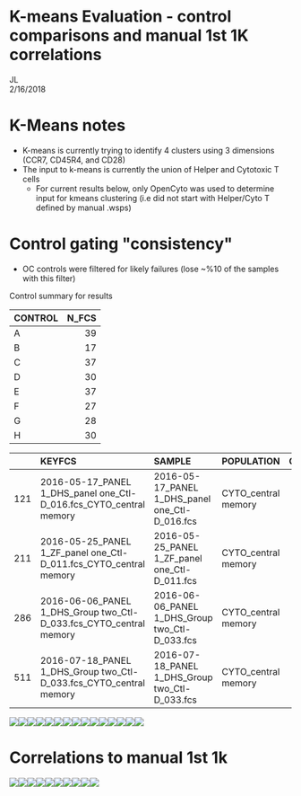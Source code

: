 # K-means Evaluation - control comparisons and manual 1st 1K correlations  
JL  
2/16/2018  

# K-Means notes
- K-means is currently trying to identify 4 clusters using 3 dimensions (CCR7, CD45R4, and CD28)
- The input to k-means is currently the union of Helper and Cytotoxic T cells
  - For current results below, only OpenCyto was used to determine input for kmeans clustering (i.e did not start with Helper/Cyto T defined by manual .wsps)


# Control gating "consistency"

- OC controls were filtered for likely failures (lose ~%10 of the samples with this filter)









Control summary for results


|CONTROL | N_FCS|
|:-------|-----:|
|A       |    39|
|B       |    17|
|C       |    37|
|D       |    30|
|E       |    37|
|F       |    27|
|G       |    28|
|H       |    30|


|    |KEYFCS                                                             |SAMPLE                                         |POPULATION          | COUNT| PARENT_COUNT|OPTIMAL_K |DFK_ALL                                                                                    | NUM_POPS_ASSIGNED| TOTAL_COUNTS|QC    |PANEL  |MACHINE |LAB_ID |formatName                                     |DATE       |DATE_MONTH |DATE_WEEK  |formatExp                                      |EXPERIMENTER | PARENT_FREQ| PARENT_PERCENT|KEY                    |CTL |Study.ID                                       |variable            | value|
|:---|:------------------------------------------------------------------|:----------------------------------------------|:-------------------|-----:|------------:|:---------|:------------------------------------------------------------------------------------------|-----------------:|------------:|:-----|:------|:-------|:------|:----------------------------------------------|:----------|:----------|:----------|:----------------------------------------------|:------------|-----------:|--------------:|:----------------------|:---|:----------------------------------------------|:-------------------|-----:|
|121 |2016-05-17_PANEL 1_DHS_panel one_Ctl-D_016.fcs_CYTO_central memory |2016-05-17_PANEL 1_DHS_panel one_Ctl-D_016.fcs |CYTO_central memory | 14145|        77632|3         |1,0.832408640742792,0.738543623520837,0.93952748979841,1.03783470428523,0.963218817742073  |                 4|       592897|FALSE |panel1 |LSR     |NA     |2016-05-17_PANEL 1_DHS_panel one_Ctl-D_016.fcs |2016-05-17 |2016-05-01 |2016-05-16 |2016-05-17_PANEL 1_DHS_panel one_Ctl-D_016.fcs |DHS          |   0.1822058|       18.22058|NA_CYTO_central memory |D   |2016-05-17_PANEL 1_DHS_panel one_Ctl-D_016.fcs |CYTO_central memory |  3679|
|211 |2016-05-25_PANEL 1_ZF_panel one_Ctl-D_011.fcs_CYTO_central memory  |2016-05-25_PANEL 1_ZF_panel one_Ctl-D_011.fcs  |CYTO_central memory | 10249|        61254|3         |1,0.892101597249016,0.654241194410193,0.954480334434967,1.00710806266813,0.992861258109737 |                 4|       486931|FALSE |panel1 |LSR     |NA     |2016-05-25_PANEL 1_ZF_panel one_Ctl-D_011.fcs  |2016-05-25 |2016-05-01 |2016-05-23 |2016-05-25_PANEL 1_ZF_panel one_Ctl-D_011.fcs  |ZF           |   0.1673197|       16.73197|NA_CYTO_central memory |D   |2016-05-25_PANEL 1_ZF_panel one_Ctl-D_011.fcs  |CYTO_central memory |  1754|
|286 |2016-06-06_PANEL 1_DHS_Group two_Ctl-D_033.fcs_CYTO_central memory |2016-06-06_PANEL 1_DHS_Group two_Ctl-D_033.fcs |CYTO_central memory | 15047|        71831|3         |1,0.935366407885674,0.695950006331655,0.959086114450938,1.0199350965884,1.00919291748581   |                 4|       672423|FALSE |panel1 |LSR     |NA     |2016-06-06_PANEL 1_DHS_Group two_Ctl-D_033.fcs |2016-06-06 |2016-06-01 |2016-06-06 |2016-06-06_PANEL 1_DHS_Group two_Ctl-D_033.fcs |DHS          |   0.2094778|       20.94778|NA_CYTO_central memory |D   |2016-06-06_PANEL 1_DHS_Group two_Ctl-D_033.fcs |CYTO_central memory |  1258|
|511 |2016-07-18_PANEL 1_DHS_Group two_Ctl-D_033.fcs_CYTO_central memory |2016-07-18_PANEL 1_DHS_Group two_Ctl-D_033.fcs |CYTO_central memory |  9335|        49458|3         |1,0.853732498839986,0.745609378709498,0.957623877881171,1.03205307917842,1.02001671277786  |                 4|       432309|FALSE |panel1 |LSR     |NA     |2016-07-18_PANEL 1_DHS_Group two_Ctl-D_033.fcs |2016-07-18 |2016-07-01 |2016-07-18 |2016-07-18_PANEL 1_DHS_Group two_Ctl-D_033.fcs |DHS          |   0.1887460|       18.87460|NA_CYTO_central memory |D   |2016-07-18_PANEL 1_DHS_Group two_Ctl-D_033.fcs |CYTO_central memory |  3377|

![](KmeansLSEval_CVs_V7_files/figure-html/unnamed-chunk-4-1.png)<!-- -->![](KmeansLSEval_CVs_V7_files/figure-html/unnamed-chunk-4-2.png)<!-- -->![](KmeansLSEval_CVs_V7_files/figure-html/unnamed-chunk-4-3.png)<!-- -->![](KmeansLSEval_CVs_V7_files/figure-html/unnamed-chunk-4-4.png)<!-- -->![](KmeansLSEval_CVs_V7_files/figure-html/unnamed-chunk-4-5.png)<!-- -->![](KmeansLSEval_CVs_V7_files/figure-html/unnamed-chunk-4-6.png)<!-- -->![](KmeansLSEval_CVs_V7_files/figure-html/unnamed-chunk-4-7.png)<!-- -->![](KmeansLSEval_CVs_V7_files/figure-html/unnamed-chunk-4-8.png)<!-- -->![](KmeansLSEval_CVs_V7_files/figure-html/unnamed-chunk-4-9.png)<!-- -->![](KmeansLSEval_CVs_V7_files/figure-html/unnamed-chunk-4-10.png)<!-- -->![](KmeansLSEval_CVs_V7_files/figure-html/unnamed-chunk-4-11.png)<!-- -->![](KmeansLSEval_CVs_V7_files/figure-html/unnamed-chunk-4-12.png)<!-- -->![](KmeansLSEval_CVs_V7_files/figure-html/unnamed-chunk-4-13.png)<!-- -->![](KmeansLSEval_CVs_V7_files/figure-html/unnamed-chunk-4-14.png)<!-- -->![](KmeansLSEval_CVs_V7_files/figure-html/unnamed-chunk-4-15.png)<!-- -->


# Correlations to manual 1st 1k


![](KmeansLSEval_CVs_V7_files/figure-html/unnamed-chunk-5-1.png)<!-- -->![](KmeansLSEval_CVs_V7_files/figure-html/unnamed-chunk-5-2.png)<!-- -->![](KmeansLSEval_CVs_V7_files/figure-html/unnamed-chunk-5-3.png)<!-- -->![](KmeansLSEval_CVs_V7_files/figure-html/unnamed-chunk-5-4.png)<!-- -->![](KmeansLSEval_CVs_V7_files/figure-html/unnamed-chunk-5-5.png)<!-- -->![](KmeansLSEval_CVs_V7_files/figure-html/unnamed-chunk-5-6.png)<!-- -->![](KmeansLSEval_CVs_V7_files/figure-html/unnamed-chunk-5-7.png)<!-- -->![](KmeansLSEval_CVs_V7_files/figure-html/unnamed-chunk-5-8.png)<!-- -->![](KmeansLSEval_CVs_V7_files/figure-html/unnamed-chunk-5-9.png)<!-- -->![](KmeansLSEval_CVs_V7_files/figure-html/unnamed-chunk-5-10.png)<!-- -->

